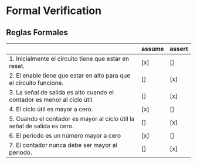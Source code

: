 # Formal Verification

## Reglas Formales 

|  | assume | assert |
| --- | --- | --- |
| 1. Inicialmente el circuito tiene que estar en reset. | [x] | [] |
| 2. El enable tiene que estar en alto para que el circuito funcione. | [] | [x] |
| 3. La señal de salida es alto cuando el contador es menor al ciclo útil.| [] | [x] |
| 4. El ciclo útil es mayor a cero.| [x] | [] |
| 5. Cuando el contador es mayor al ciclo útil la señal de salida es cero.| [] | [x] |
| 6. El periodo es un número mayor a cero| [x] | [] |
| 7. El contador  nunca debe ser mayor al periodo.| [] | [x] |
